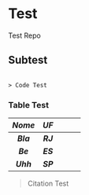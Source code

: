 # Test

Test Repo

## Subtest

```

> Code Test

```

### Table Test
| **_Nome_** | **_UF_** |   |   |   |
|:----------:|:--------:|:-:|:-:|:-:|
|  **_Bla_** | **_RJ_** |   |   |   |
|  **_Be_**  | **_ES_** |   |   |   |
|  **_Uhh_** | **_SP_** |   |   |   |

> Citation Test
